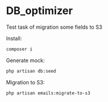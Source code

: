 # DB_optimizer
Test task of migration some fields to S3

Install:
```bash
composer i
```

Generate mock:
```bash
php artisan db:seed
```

Migration to S3:
```bash
php artisan emails:migrate-to-s3
```
